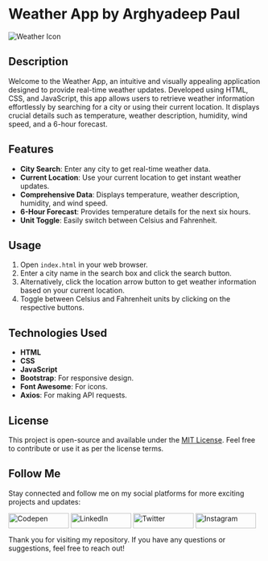 # Weather App by Arghyadeep Paul

![Weather Icon](http://openweathermap.org/img/wn/10d@2x.png)

## Description

Welcome to the Weather App, an intuitive and visually appealing application designed to provide real-time weather updates. Developed using HTML, CSS, and JavaScript, this app allows users to retrieve weather information effortlessly by searching for a city or using their current location. It displays crucial details such as temperature, weather description, humidity, wind speed, and a 6-hour forecast.

## Features

- **City Search**: Enter any city to get real-time weather data.
- **Current Location**: Use your current location to get instant weather updates.
- **Comprehensive Data**: Displays temperature, weather description, humidity, and wind speed.
- **6-Hour Forecast**: Provides temperature details for the next six hours.
- **Unit Toggle**: Easily switch between Celsius and Fahrenheit.

## Usage

1. Open `index.html` in your web browser.
2. Enter a city name in the search box and click the search button.
3. Alternatively, click the location arrow button to get weather information based on your current location.
4. Toggle between Celsius and Fahrenheit units by clicking on the respective buttons.

## Technologies Used

- **HTML**
- **CSS**
- **JavaScript**
- **Bootstrap**: For responsive design.
- **Font Awesome**: For icons.
- **Axios**: For making API requests.

## License

This project is open-source and available under the [MIT License](LICENSE). Feel free to contribute or use it as per the license terms.

## Follow Me

Stay connected and follow me on my social platforms for more exciting projects and updates:

<a href="https://codepen.io/Z0ntaro" target="_blank"><img align="center" src="https://img.shields.io/badge/Codepen-000000?style=for-the-badge&logo=codepen&logoColor=white" alt="Codepen" height="30" width="120" /></a>
<a href="https://www.linkedin.com/in/arghyadeep-paul-039445204/" target="_blank"><img align="center" src="https://img.shields.io/badge/LinkedIn-0077B5?style=for-the-badge&logo=linkedin&logoColor=white" alt="LinkedIn" height="30" width="120" /></a>
<a href="https://twitter.com/zontaro_ai" target="_blank"><img align="center" src="https://img.shields.io/badge/Twitter-1DA1F2?style=for-the-badge&logo=twitter&logoColor=white" alt="Twitter" height="30" width="120" /></a>
<a href="https://instagram.com/zontaro.ai" target="_blank"><img align="center" src="https://img.shields.io/badge/Instagram-E4405F?style=for-the-badge&logo=instagram&logoColor=white" alt="Instagram" height="30" width="120" /></a>

Thank you for visiting my repository. If you have any questions or suggestions, feel free to reach out!
